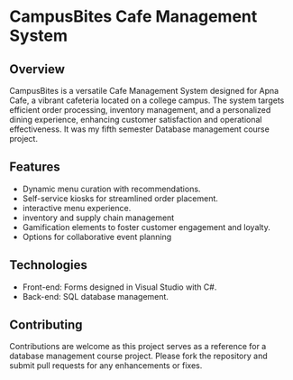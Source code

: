 # CampusBites Cafe Management System

## Overview
CampusBites is a versatile Cafe Management System designed for Apna Cafe, a vibrant cafeteria located on a college campus. The system targets efficient order processing, inventory management, and a personalized dining experience, enhancing customer satisfaction and operational effectiveness. It was my fifth semester Database management course project. 

## Features
- Dynamic menu curation with recommendations.
- Self-service kiosks for streamlined order placement.
- interactive menu experience.
- inventory and supply chain management 
- Gamification elements to foster customer engagement and loyalty.
- Options for collaborative event planning

## Technologies
- Front-end: Forms designed in Visual Studio with C#.
- Back-end: SQL database management.


## Contributing
Contributions are welcome as this project serves as a reference for a database management course project. Please fork the repository and submit pull requests for any enhancements or fixes.


